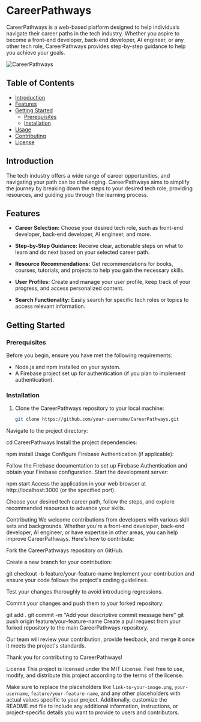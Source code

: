 # CareerPathways

CareerPathways is a web-based platform designed to help individuals navigate their career paths in the tech industry. Whether you aspire to become a front-end developer, back-end developer, AI engineer, or any other tech role, CareerPathways provides step-by-step guidance to help you achieve your goals.

![CareerPathways](link-to-your-image.png)

## Table of Contents
- [Introduction](#introduction)
- [Features](#features)
- [Getting Started](#getting-started)
  - [Prerequisites](#prerequisites)
  - [Installation](#installation)
- [Usage](#usage)
- [Contributing](#contributing)
- [License](#license)

## Introduction

The tech industry offers a wide range of career opportunities, and navigating your path can be challenging. CareerPathways aims to simplify the journey by breaking down the steps to your desired tech role, providing resources, and guiding you through the learning process.

## Features

- **Career Selection:** Choose your desired tech role, such as front-end developer, back-end developer, AI engineer, and more.

- **Step-by-Step Guidance:** Receive clear, actionable steps on what to learn and do next based on your selected career path.

- **Resource Recommendations:** Get recommendations for books, courses, tutorials, and projects to help you gain the necessary skills.

- **User Profiles:** Create and manage your user profile, keep track of your progress, and access personalized content.

- **Search Functionality:** Easily search for specific tech roles or topics to access relevant information.

## Getting Started

### Prerequisites

Before you begin, ensure you have met the following requirements:

- Node.js and npm installed on your system.
- A Firebase project set up for authentication (if you plan to implement authentication).

### Installation

1. Clone the CareerPathways repository to your local machine:

   ```bash
   git clone https://github.com/your-username/CareerPathways.git
Navigate to the project directory:


cd CareerPathways
Install the project dependencies:


npm install
Usage
Configure Firebase Authentication (if applicable):

Follow the Firebase documentation to set up Firebase Authentication and obtain your Firebase configuration.
Start the development server:

npm start
Access the application in your web browser at http://localhost:3000 (or the specified port).

Choose your desired tech career path, follow the steps, and explore recommended resources to advance your skills.

Contributing
We welcome contributions from developers with various skill sets and backgrounds. Whether you're a front-end developer, back-end developer, AI engineer, or have expertise in other areas, you can help improve CareerPathways. Here's how to contribute:

Fork the CareerPathways repository on GitHub.

Create a new branch for your contribution:


git checkout -b feature/your-feature-name
Implement your contribution and ensure your code follows the project's coding guidelines.

Test your changes thoroughly to avoid introducing regressions.

Commit your changes and push them to your forked repository:

git add .
git commit -m "Add your descriptive commit message here"
git push origin feature/your-feature-name
Create a pull request from your forked repository to the main CareerPathways repository.

Our team will review your contribution, provide feedback, and merge it once it meets the project's standards.

Thank you for contributing to CareerPathways!

License
This project is licensed under the MIT License. Feel free to use, modify, and distribute this project according to the terms of the license.


Make sure to replace the placeholders like `link-to-your-image.png`, `your-username`, `feature/your-feature-name`, and any other placeholders with actual values specific to your project. Additionally, customize the README.md file to include any additional information, instructions, or project-specific details you want to provide to users and contributors.




